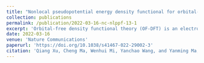 ```yaml
---
title: "Nonlocal pseudopotential energy density functional for orbital-free density functional theory"
collection: publications
permalink: /publication/2022-03-16-nc-nlppf-13-1
excerpt: 'Orbital-free density functional theory (OF-DFT) is an electronic structure method that scales linearly with the number of simulated atoms, making it suitable for large-scale material simulations. It is generally considered that OF-DFT strictly requires the use of local pseudopotentials, rather than orbital-dependent nonlocal pseudopotentials, for the calculation of electron-ion interaction energies, as no orbitals are available. This is unfortunate situation since the nonlocal pseudopotentials are known to give much better transferability and calculation accuracy than local ones. We report here the development of a theoretical scheme that allows the direct use of nonlocal pseudopotentials in OF-DFT. In this scheme, a nonlocal pseudopotential energy density functional is derived by the projection of nonlocal pseudopotential onto the non-interacting density matrix (instead of “orbitals”) that can be approximated explicitly as a functional of electron density. Our development defies the belief that nonlocal pseudopotentials are not applicable to OF-DFT, leading to the creation for an alternate theoretical framework of OF-DFT that works superior to the traditional approach.'
date: 2022-03-16
venue: 'Nature Communications'
paperurl: 'https://doi.org/10.1038/s41467-022-29002-3'
citation: 'Qiang Xu, Cheng Ma, Wenhui Mi, Yanchao Wang, and Yanming Ma, <i>Nature Communications</i>. 13, 1385 (2022).'
---
```

